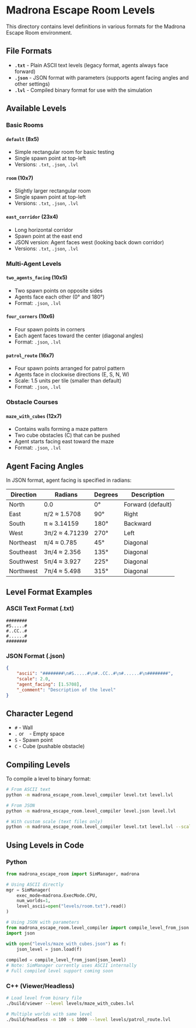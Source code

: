 # Madrona Escape Room Levels

This directory contains level definitions in various formats for the Madrona Escape Room environment.

## File Formats

- **`.txt`** - Plain ASCII text levels (legacy format, agents always face forward)
- **`.json`** - JSON format with parameters (supports agent facing angles and other settings)
- **`.lvl`** - Compiled binary format for use with the simulation

## Available Levels

### Basic Rooms

#### `default` (8x5)
- Simple rectangular room for basic testing
- Single spawn point at top-left
- Versions: `.txt`, `.json`, `.lvl`

#### `room` (10x7)
- Slightly larger rectangular room
- Single spawn point at top-left
- Versions: `.txt`, `.json`, `.lvl`

#### `east_corridor` (23x4)
- Long horizontal corridor
- Spawn point at the east end
- JSON version: Agent faces west (looking back down corridor)
- Versions: `.txt`, `.json`, `.lvl`

### Multi-Agent Levels

#### `two_agents_facing` (10x5)
- Two spawn points on opposite sides
- Agents face each other (0° and 180°)
- Format: `.json`, `.lvl`

#### `four_corners` (10x6)
- Four spawn points in corners
- Each agent faces toward the center (diagonal angles)
- Format: `.json`, `.lvl`

#### `patrol_route` (16x7)
- Four spawn points arranged for patrol pattern
- Agents face in clockwise directions (E, S, N, W)
- Scale: 1.5 units per tile (smaller than default)
- Format: `.json`, `.lvl`

### Obstacle Courses

#### `maze_with_cubes` (12x7)
- Contains walls forming a maze pattern
- Two cube obstacles (C) that can be pushed
- Agent starts facing east toward the maze
- Format: `.json`, `.lvl`

## Agent Facing Angles

In JSON format, agent facing is specified in radians:

| Direction | Radians | Degrees | Description |
|-----------|---------|---------|-------------|
| North | 0.0 | 0° | Forward (default) |
| East | π/2 ≈ 1.5708 | 90° | Right |
| South | π ≈ 3.14159 | 180° | Backward |
| West | 3π/2 ≈ 4.71239 | 270° | Left |
| Northeast | π/4 ≈ 0.785 | 45° | Diagonal |
| Southeast | 3π/4 ≈ 2.356 | 135° | Diagonal |
| Southwest | 5π/4 ≈ 3.927 | 225° | Diagonal |
| Northwest | 7π/4 ≈ 5.498 | 315° | Diagonal |

## Level Format Examples

### ASCII Text Format (.txt)
```
########
#S.....#
#..CC..#
#......#
########
```

### JSON Format (.json)
```json
{
    "ascii": "########\n#S.....#\n#..CC..#\n#......#\n########",
    "scale": 2.0,
    "agent_facing": [1.5708],
    "_comment": "Description of the level"
}
```

## Character Legend

- `#` - Wall
- `.` or ` ` - Empty space
- `S` - Spawn point
- `C` - Cube (pushable obstacle)

## Compiling Levels

To compile a level to binary format:

```bash
# From ASCII text
python -m madrona_escape_room.level_compiler level.txt level.lvl

# From JSON
python -m madrona_escape_room.level_compiler level.json level.lvl

# With custom scale (text files only)
python -m madrona_escape_room.level_compiler level.txt level.lvl --scale 1.5
```

## Using Levels in Code

### Python
```python
from madrona_escape_room import SimManager, madrona

# Using ASCII directly
mgr = SimManager(
    exec_mode=madrona.ExecMode.CPU,
    num_worlds=1,
    level_ascii=open("levels/room.txt").read()
)

# Using JSON with parameters
from madrona_escape_room.level_compiler import compile_level_from_json
import json

with open("levels/maze_with_cubes.json") as f:
    json_level = json.load(f)
    
compiled = compile_level_from_json(json_level)
# Note: SimManager currently uses ASCII internally
# Full compiled level support coming soon
```

### C++ (Viewer/Headless)
```bash
# Load level from binary file
./build/viewer --level levels/maze_with_cubes.lvl

# Multiple worlds with same level
./build/headless -n 100 -s 1000 --level levels/patrol_route.lvl
```